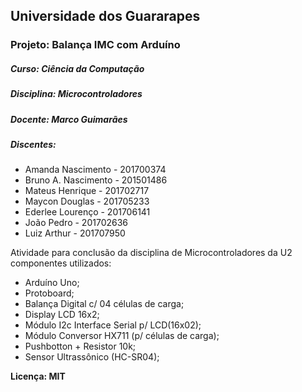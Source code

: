 ## Universidade dos Guararapes
### Projeto: Balança IMC com Arduíno
##### Curso: Ciência da Computação
##### Disciplina: Microcontroladores
##### Docente: Marco Guimarães
##### Discentes:
- Amanda Nascimento - 201700374
- Bruno A. Nascimento - 201501486
- Mateus Henrique - 201702717
- Maycon Douglas - 201705233
- Ederlee Lourenço - 201706141
- João Pedro - 201702636
- Luiz Arthur - 201707950

Atividade para conclusão da disciplina de Microcontroladores da U2 componentes utilizados:

- Arduíno Uno;
- Protoboard;
- Balança Digital c/ 04 células de carga;
- Display LCD 16x2;
- Módulo I2c Interface Serial p/ LCD(16x02);
- Módulo Conversor HX711 (p/ células de carga);
- Pushbotton + Resistor 10k;
- Sensor Ultrassônico (HC-SR04);

**Licença: MIT**
